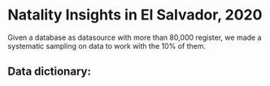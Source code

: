 # Natality Insights in El Salvador, 2020

Given a database as datasource with more than 80,000 register, we made a systematic sampling on data to work with the 10% of them.  

## Data dictionary:
